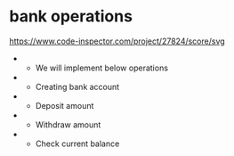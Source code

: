 # bank operations
https://www.code-inspector.com/project/27824/score/svg

+ * We will implement below operations 
+ * Creating bank account
+ * Deposit amount 
+ * Withdraw amount
+ * Check current balance

